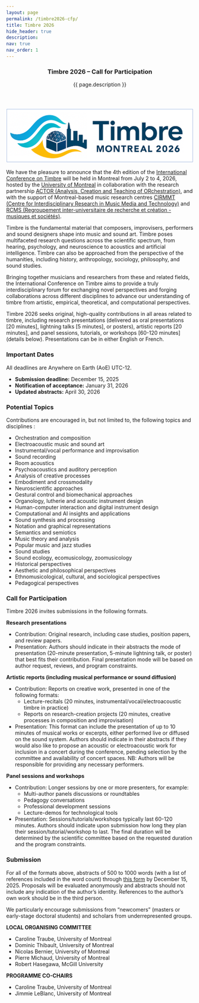 ```yaml
---
layout: page
permalink: /timbre2026-cfp/
title: Timbre 2026
hide_header: true
description: 
nav: true
nav_order: 1
---
```


<header class="post-header"> 
    <h3 class="post-title">Timbre 2026 – Call for Participation</h3>
    <p class="post-description">{{ page.description }}</p>
</header>

<img src="/assets/img/logos/timbre2026-logo.png" width="760">

We have the pleasure to announce that the 4th edition of the [International Conference on Timbre](https://timbreconference.org/) will be held in Montreal from July 2 to 4, 2026, hosted by the [University of Montreal](https://musique.umontreal.ca/accueil/) in collaboration with the research partnership [ACTOR (Analysis, Creation and Teaching of ORchestration)](https://www.actorproject.org/), and with the support of Montreal-based music research centres [CIRMMT (Centre for Interdisciplinary Research in Music Media and Technology)](https://www.cirmmt.org/en/welcome-to-cirmmt) and [RCMS (Regroupement inter-universitaire de recherche et création - musiques et sociétés)](https://regroupement-rcms.org/). 

Timbre is the fundamental material that composers, improvisers, performers and sound designers shape into music and sound art. Timbre poses multifaceted research questions across the scientific spectrum, from hearing, psychology, and neuroscience to acoustics and artificial intelligence. Timbre can also be approached from the perspective of the humanities, including history, anthropology, sociology, philosophy, and sound studies. 

Bringing together musicians and researchers from these and related fields, the International Conference on Timbre aims to provide a truly interdisciplinary forum for exchanging novel perspectives and forging collaborations across different disciplines to advance our understanding of timbre from artistic, empirical, theoretical, and computational perspectives.

Timbre 2026 seeks original, high-quality contributions in all areas related to timbre, including research presentations (delivered as oral presentations [20 minutes], lightning talks [5 minutes], or posters), artistic reports [20 minutes], and panel sessions, tutorials, or workshops [60-120 minutes] (details below). Presentations can be in either English or French.

<h3>Important Dates</h3>

All deadlines are Anywhere on Earth (AoE) UTC-12.

* **Submission deadline:** December 15, 2025
* **Notification of acceptance:** January 31, 2026
* **Updated abstracts:** April 30, 2026

<h3>Potential Topics</h3>

Contributions are encouraged in, but not limited to, the following topics and disciplines :

* Orchestration and composition
* Electroacoustic music and sound art
* Instrumental/vocal performance and improvisation
* Sound recording
* Room acoustics
* Psychoacoustics and auditory perception
* Analysis of creative processes 
* Embodiment and crossmodality
* Neuroscientific approaches
* Gestural control and biomechanical approaches 
* Organology, lutherie and acoustic instrument design
* Human-computer interaction and digital instrument design
* Computational and AI insights and applications
* Sound synthesis and processing
* Notation and graphical representations
* Semantics and semiotics
* Music theory and analysis
* Popular music and jazz studies
* Sound studies
* Sound ecology, ecomusicology, zoomusicology 
* Historical perspectives
* Aesthetic and philosophical perspectives
* Ethnomusicological, cultural, and sociological perspectives
* Pedagogical perspectives

<h3>Call for Participation</h3>

Timbre 2026 invites submissions in the following formats. 

**Research presentations**
* Contribution: Original research, including case studies, position papers, and review papers.
* Presentation: Authors should indicate in their abstracts the mode of presentation (20-minute presentation, 5-minute lightning talk, or poster) that best fits their contribution. Final presentation mode will be based on author request, reviews, and program constraints.

**Artistic reports (including musical performance or sound diffusion)**
* Contribution: Reports on creative work, presented in one of the following formats:
  * Lecture-recitals (20 minutes, instrumental/vocal/electroacoustic timbre in practice)
  * Reports on research-creation projects (20 minutes, creative processes in composition and improvisation)
* Presentation: This format can include the presentation of up to 10 minutes of  musical works or excerpts, either performed live or diffused on the sound system. Authors should indicate in their abstracts if they would also like to propose an acoustic or electroacoustic work for inclusion in a concert during the conference, pending selection by the committee and availability of concert spaces. NB: Authors will be responsible for providing any necessary performers.    

**Panel sessions and workshops**
* Contribution: Longer sessions by one or more presenters, for example:
  * Multi-author panels discussions or roundtables
  * Pedagogy conversations
  * Professional development sessions
  * Lecture-demos for technological tools
* Presentation: Sessions/tutorials/workshops typically last 60-120 minutes. Authors should indicate upon submission how long they plan their session/tutorial/workshop to last. The final duration will be determined by the scientific committee based on the requested duration and the program constraints.

<h3>Submission</h3>

For all of the formats above, abstracts of 500 to 1000 words (with a list of references included in the word count) through [this form](https://forms.office.com/r/QmkRrnRCH2) by December 15, 2025. Proposals will be evaluated anonymously and abstracts should not include any indication of the author’s identity. References to the author’s own work should be in the third person. 

We particularly encourage submissions from “newcomers” (masters or early-stage doctoral students) and scholars from underrepresented groups.

**LOCAL ORGANISING COMMITTEE**
* Caroline Traube, University of Montreal
* Dominic Thibault, University of Montreal
* Nicolas Bernier, University of Montreal
* Pierre Michaud, University of Montreal
* Robert Hasegawa, McGill University

**PROGRAMME CO-CHAIRS**
* Caroline Traube, University of Montreal
* Jimmie LeBlanc, University of Montreal

